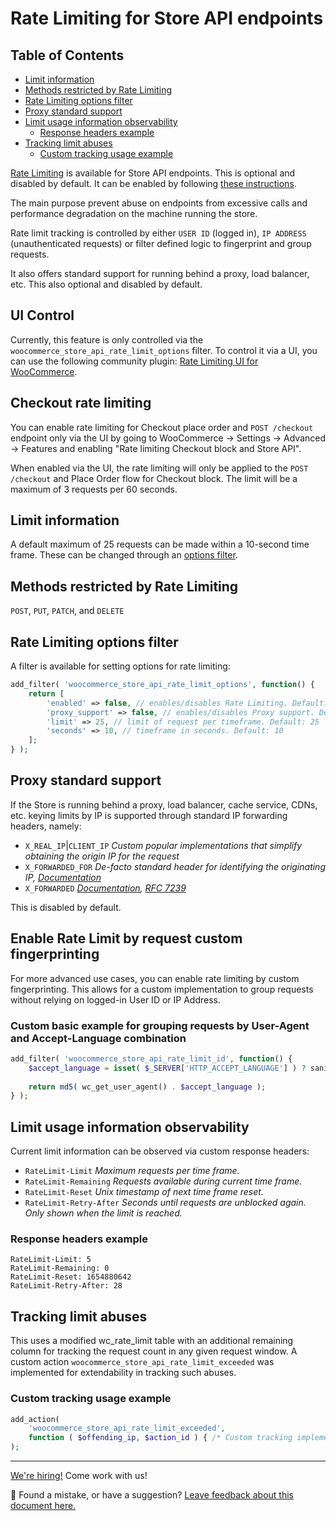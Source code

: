 # Rate Limiting for Store API endpoints <!-- omit in toc -->

## Table of Contents <!-- omit in toc -->

-   [Limit information](#limit-information)
-   [Methods restricted by Rate Limiting](#methods-restricted-by-rate-limiting)
-   [Rate Limiting options filter](#rate-limiting-options-filter)
-   [Proxy standard support](#proxy-standard-support)
-   [Limit usage information observability](#limit-usage-information-observability)
    -   [Response headers example](#response-headers-example)
-   [Tracking limit abuses](#tracking-limit-abuses)
    -   [Custom tracking usage example](#custom-tracking-usage-example)

[Rate Limiting](https://github.com/woocommerce/woocommerce-blocks/pull/5962) is available for Store API endpoints. This is optional and disabled by default. It can be enabled by following [these instructions](#rate-limiting-options-filter).

The main purpose prevent abuse on endpoints from excessive calls and performance degradation on the machine running the store.

Rate limit tracking is controlled by either `USER ID` (logged in), `IP ADDRESS` (unauthenticated requests) or filter defined logic to fingerprint and group requests.

It also offers standard support for running behind a proxy, load balancer, etc. This also optional and disabled by default.

## UI Control

Currently, this feature is only controlled via the `woocommerce_store_api_rate_limit_options` filter. To control it via a UI, you can use the following community plugin: [Rate Limiting UI for WooCommerce](https://wordpress.org/plugins/rate-limiting-ui-for-woocommerce/).

## Checkout rate limiting

You can enable rate limiting for Checkout place order and `POST /checkout` endpoint only via the UI by going to WooCommerce -> Settings -> Advanced -> Features and enabling "Rate limiting Checkout block and Store API".

When enabled via the UI, the rate limiting will only be applied to the `POST /checkout` and Place Order flow for Checkout block. The limit will be a maximum of 3 requests per 60 seconds.

## Limit information

A default maximum of 25 requests can be made within a 10-second time frame. These can be changed through an [options filter](#rate-limiting-options-filter).

## Methods restricted by Rate Limiting

`POST`, `PUT`, `PATCH`, and `DELETE`

## Rate Limiting options filter

A filter is available for setting options for rate limiting:

```php
add_filter( 'woocommerce_store_api_rate_limit_options', function() {
	return [
		'enabled' => false, // enables/disables Rate Limiting. Default: false
		'proxy_support' => false, // enables/disables Proxy support. Default: false
		'limit' => 25, // limit of request per timeframe. Default: 25
		'seconds' => 10, // timeframe in seconds. Default: 10
	];
} );
```

## Proxy standard support

If the Store is running behind a proxy, load balancer, cache service, CDNs, etc. keying limits by IP is supported through standard IP forwarding headers, namely:

-   `X_REAL_IP`|`CLIENT_IP` _Custom popular implementations that simplify obtaining the origin IP for the request_
-   `X_FORWARDED_FOR` _De-facto standard header for identifying the originating IP, [Documentation](https://developer.mozilla.org/en-US/docs/Web/HTTP/Headers/X-Forwarded-For)_
-   `X_FORWARDED` _[Documentation](https://developer.mozilla.org/en-US/docs/Web/HTTP/Headers/Forwarded), [RFC 7239](https://datatracker.ietf.org/doc/html/rfc7239)_

This is disabled by default.

## Enable Rate Limit by request custom fingerprinting

For more advanced use cases, you can enable rate limiting by custom fingerprinting.
This allows for a custom implementation to group requests without relying on logged-in User ID or IP Address.

### Custom basic example for grouping requests by User-Agent and Accept-Language combination

```php
add_filter( 'woocommerce_store_api_rate_limit_id', function() {
    $accept_language = isset( $_SERVER['HTTP_ACCEPT_LANGUAGE'] ) ? sanitize_text_field( wp_unslash( $_SERVER['HTTP_ACCEPT_LANGUAGE'] ) ) : '';
    
    return md5( wc_get_user_agent() . $accept_language );
} );
```

## Limit usage information observability

Current limit information can be observed via custom response headers:

-   `RateLimit-Limit` _Maximum requests per time frame._
-   `RateLimit-Remaining` _Requests available during current time frame._
-   `RateLimit-Reset` _Unix timestamp of next time frame reset._
-   `RateLimit-Retry-After` _Seconds until requests are unblocked again. Only shown when the limit is reached._

### Response headers example

```http
RateLimit-Limit: 5
RateLimit-Remaining: 0
RateLimit-Reset: 1654880642
RateLimit-Retry-After: 28
```

## Tracking limit abuses

This uses a modified wc_rate_limit table with an additional remaining column for tracking the request count in any given request window.
A custom action `woocommerce_store_api_rate_limit_exceeded` was implemented for extendability in tracking such abuses.

### Custom tracking usage example

```php
add_action(
    'woocommerce_store_api_rate_limit_exceeded',
    function ( $offending_ip, $action_id ) { /* Custom tracking implementation */ }
);
```

<!-- FEEDBACK -->

---

[We're hiring!](https://woocommerce.com/careers/) Come work with us!

🐞 Found a mistake, or have a suggestion? [Leave feedback about this document here.](https://github.com/woocommerce/woocommerce/issues/new?assignees=&labels=type%3A+documentation&template=suggestion-for-documentation-improvement-correction.md&title=Feedback%20on%20./src/StoreApi/docs/rate-limiting.md)

<!-- /FEEDBACK -->

